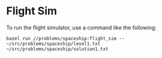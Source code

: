 # Flight Sim

To run the flight simulator, use a command like the following:

    bazel run //problems/spaceship:flight_sim -- ~/src/problems/spaceship/level1.txt ~/src/problems/spaceship/solution1.txt